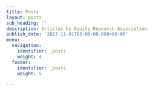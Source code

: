 ```yaml
---
title: Posts
layout: posts
sub_heading: ''
description: Articles by Equity Research Association
publish_date: '2017-11-01T03:00:00.000+00:00'
menu:
  navigation:
    identifier: _posts
    weight: 4
  footer:
    identifier: _posts
    weight: 5

---
```

